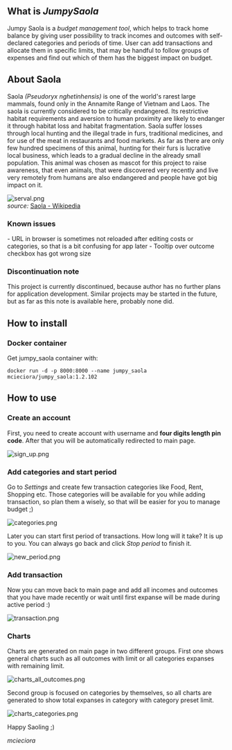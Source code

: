 <h2>What is <i>JumpySaola</i></h2>  
Jumpy Saola is a <i>budget management tool</i>, which helps to track home balance by giving user possibility to track incomes and outcomes with self-declared categories and periods of time. User can add transactions and allocate them in specific limits, that may be handful to follow groups of expenses and find out which of them has the biggest impact on budget.

<h2>About Saola</h2>  
Saola <i>(Pseudoryx nghetinhensis)</i> is one of the world's rarest large mammals, found only in the Annamite Range of Vietnam and Laos. The saola is currently considered to be critically endangered. Its restrictive habitat requirements and aversion to human proximity are likely to endanger it through habitat loss and habitat fragmentation. Saola suffer losses through local hunting and the illegal trade in furs, traditional medicines, and for use of the meat in restaurants and food markets. As far as there are only few hundred specimens of this animal, hunting for their furs is lucrative local business, which leads to a gradual decline in the already small population. This animal was chosen as mascot for this project to raise awareness, that even animals, that were discovered very recently and live very remotely from humans are also endangered and people have got big impact on it.


![serval.png](doc/saola.PNG)\
<i>source:</i> [Saola - Wikipedia](https://en.wikipedia.org/wiki/Saola)

<h3>Known issues</h3>
- URL in browser is sometimes not reloaded after editing costs or categories, so that is a bit confusing for app later 
- Tooltip over outcome checkbox has got wrong size

<h3>Discontinuation note</h3>
This project is currently discontinued, because author has no further plans for application development. Similar projects may be started in the future, but as far as this note is available here, probably none did.

<h2>How to install</h2>  

<h3>Docker container</h3>    
Get jumpy_saola container with:
   
```  
docker run -d -p 8000:8000 --name jumpy_saola mcieciora/jumpy_saola:1.2.102   
```

<h2>How to use</h2>    
<h3>Create an account</h3>    
  
First, you need to create account with username and <b>four digits length pin code</b>. After that you will be automatically redirected to main page.

![sign_up.png](doc/sign_up.PNG)  

<h3>Add categories and start period</h3>  

Go to <i>Settings</i> and create few transaction categories like Food, Rent, Shopping etc. Those categories will be available for you while adding transaction, so plan them a wisely, so that will be easier for you to manage budget ;)

![categories.png](doc/categories.PNG)  

Later you can start first period of transactions. How long will it take? It is up to you. You can always go back and click <i>Stop period</i> to finish it.

![new_period.png](doc/new_period.PNG)  
  
<h3>Add transaction</h3>  
  
Now you can move back to main page and add all incomes and outcomes that you have made recently or wait until first expanse will be made during active period :)

![transaction.png](doc/transaction.PNG)  

<h3>Charts</h3>  

Charts are generated on main page in two different groups. 
First one shows general charts such as all outcomes with limit or all categories expanses with remaining limit.

![charts_all_outcomes.png](doc/charts_all_outcomes.PNG)  

Second group is focused on categories by themselves, so all charts are generated to show total expanses in category with category preset limit.

![charts_categories.png](doc/charts_categories.PNG) 

Happy Saoling ;)  

<i>mcieciora</i>
